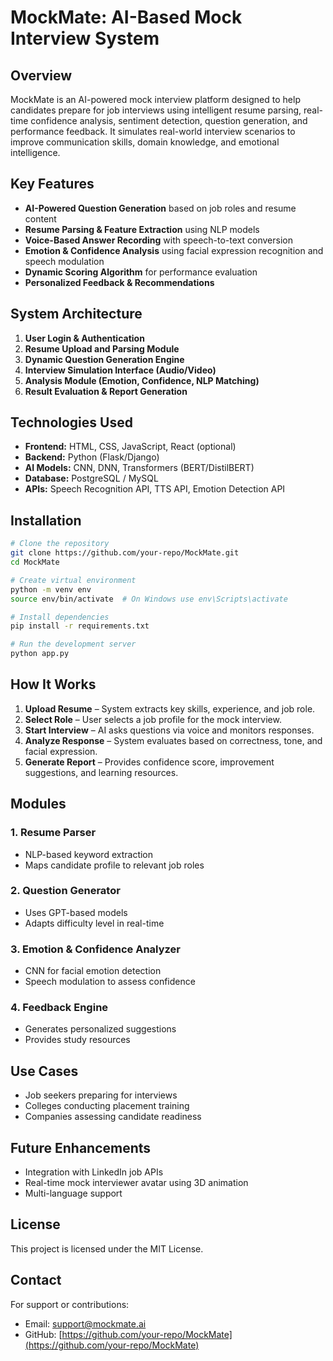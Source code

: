 # MockMate: AI-Based Mock Interview System

## Overview

MockMate is an AI-powered mock interview platform designed to help candidates prepare for job interviews using intelligent resume parsing, real-time confidence analysis, sentiment detection, question generation, and performance feedback. It simulates real-world interview scenarios to improve communication skills, domain knowledge, and emotional intelligence.

## Key Features

* **AI-Powered Question Generation** based on job roles and resume content
* **Resume Parsing & Feature Extraction** using NLP models
* **Voice-Based Answer Recording** with speech-to-text conversion
* **Emotion & Confidence Analysis** using facial expression recognition and speech modulation
* **Dynamic Scoring Algorithm** for performance evaluation
* **Personalized Feedback & Recommendations**

## System Architecture

1. **User Login & Authentication**
2. **Resume Upload and Parsing Module**
3. **Dynamic Question Generation Engine**
4. **Interview Simulation Interface (Audio/Video)**
5. **Analysis Module (Emotion, Confidence, NLP Matching)**
6. **Result Evaluation & Report Generation**

## Technologies Used

* **Frontend:** HTML, CSS, JavaScript, React (optional)
* **Backend:** Python (Flask/Django)
* **AI Models:** CNN, DNN, Transformers (BERT/DistilBERT)
* **Database:** PostgreSQL / MySQL
* **APIs:** Speech Recognition API, TTS API, Emotion Detection API

## Installation

```bash
# Clone the repository
git clone https://github.com/your-repo/MockMate.git
cd MockMate

# Create virtual environment
python -m venv env
source env/bin/activate  # On Windows use env\Scripts\activate

# Install dependencies
pip install -r requirements.txt

# Run the development server
python app.py
```

## How It Works

1. **Upload Resume** – System extracts key skills, experience, and job role.
2. **Select Role** – User selects a job profile for the mock interview.
3. **Start Interview** – AI asks questions via voice and monitors responses.
4. **Analyze Response** – System evaluates based on correctness, tone, and facial expression.
5. **Generate Report** – Provides confidence score, improvement suggestions, and learning resources.

## Modules

### 1. Resume Parser

* NLP-based keyword extraction
* Maps candidate profile to relevant job roles

### 2. Question Generator

* Uses GPT-based models
* Adapts difficulty level in real-time

### 3. Emotion & Confidence Analyzer

* CNN for facial emotion detection
* Speech modulation to assess confidence

### 4. Feedback Engine

* Generates personalized suggestions
* Provides study resources

## Use Cases

* Job seekers preparing for interviews
* Colleges conducting placement training
* Companies assessing candidate readiness

## Future Enhancements

* Integration with LinkedIn job APIs
* Real-time mock interviewer avatar using 3D animation
* Multi-language support

## License

This project is licensed under the MIT License.

## Contact

For support or contributions:

* Email: [support@mockmate.ai](mailto:support@mockmate.ai)
* GitHub: [https://github.com/your-repo/MockMate](https://github.com/your-repo/MockMate)
